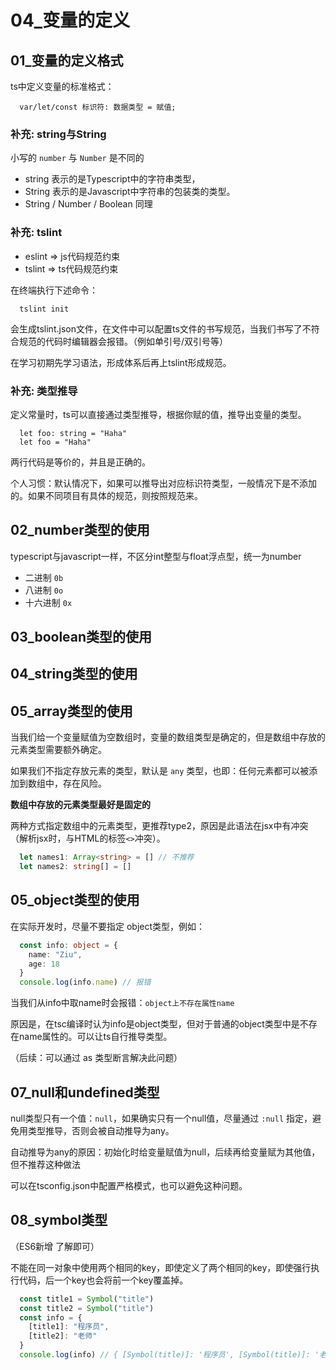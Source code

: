 # 04_变量的定义

## 01_变量的定义格式

ts中定义变量的标准格式：

```
  var/let/const 标识符: 数据类型 = 赋值;
```

### 补充: string与String

小写的 `number` 与 `Number` 是不同的

* string 表示的是Typescript中的字符串类型，
* String 表示的是Javascript中字符串的包装类的类型。
* String / Number / Boolean 同理

### 补充: tslint

* eslint => js代码规范约束
* tslint => ts代码规范约束

在终端执行下述命令：

```
  tslint init
```

会生成tslint.json文件，在文件中可以配置ts文件的书写规范，当我们书写了不符合规范的代码时编辑器会报错。（例如单引号/双引号等）

在学习初期先学习语法，形成体系后再上tslint形成规范。

### 补充: 类型推导

定义常量时，ts可以直接通过类型推导，根据你赋的值，推导出变量的类型。

```
  let foo: string = "Haha"
  let foo = "Haha"
```

两行代码是等价的，并且是正确的。

个人习惯：默认情况下，如果可以推导出对应标识符类型，一般情况下是不添加的。如果不同项目有具体的规范，则按照规范来。

## 02_number类型的使用

typescript与javascript一样，不区分int整型与float浮点型，统一为number

* 二进制 `0b`
* 八进制 `0o`
* 十六进制 `0x`

## 03_boolean类型的使用

## 04_string类型的使用

## 05_array类型的使用

当我们给一个变量赋值为空数组时，变量的数组类型是确定的，但是数组中存放的元素类型需要额外确定。

如果我们不指定存放元素的类型，默认是 `any` 类型，也即：任何元素都可以被添加到数组中，存在风险。

**数组中存放的元素类型最好是固定的**

两种方式指定数组中的元素类型，更推荐type2，原因是此语法在jsx中有冲突（解析jsx时，与HTML的标签`<>`冲突）。

```ts
  let names1: Array<string> = [] // 不推荐
  let names2: string[] = []
```

## 05_object类型的使用

在实际开发时，尽量不要指定 object类型，例如：

```ts
  const info: object = {
    name: "Ziu",
    age: 18
  }
  console.log(info.name) // 报错
```

当我们从info中取name时会报错：`object上不存在属性name`

原因是，在tsc编译时认为info是object类型，但对于普通的object类型中是不存在name属性的。可以让ts自行推导类型。

（后续：可以通过 as 类型断言解决此问题）

## 07_null和undefined类型

null类型只有一个值：`null`，如果确实只有一个null值，尽量通过 `:null` 指定，避免用类型推导，否则会被自动推导为any。

自动推导为any的原因：初始化时给变量赋值为null，后续再给变量赋为其他值，但不推荐这种做法

可以在tsconfig.json中配置严格模式，也可以避免这种问题。

## 08_symbol类型

（ES6新增 了解即可）

不能在同一对象中使用两个相同的key，即使定义了两个相同的key，即使强行执行代码，后一个key也会将前一个key覆盖掉。

```ts
  const title1 = Symbol("title")
  const title2 = Symbol("title")
  const info = {
    [title1]: "程序员",
    [title2]: "老师"
  }
  console.log(info) // { [Symbol(title)]: '程序员', [Symbol(title)]: '老师' }
```